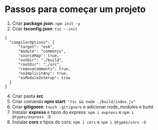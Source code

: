 # Passos para começar um projeto

1) Criar **package.json**: `npm init -y`
2) Criar **tsconfig.json**: `tsc --init`

```
{
  "compilerOptions": {
      "target": "es6",
      "module": "commonjs",
      "sourceMap": true,
      "outDir": "./build",
      "rootDir": "./src",
      "removeComments": true,
      "noImplicitAny": true,
      "esModuleInterop": true
  }
}
```

 4) Criar pasta **src**
 5) Criar comando **npm start**: `"tsc && node ./build/index.js"`
 6) Criar **gitignore**: `touch .gitignore` e adicionar node_modules e build
 7) Instalar **express** e tipos do express: `npm i express` e `npm i @types/express -D`
 8) Instalar **cors** e tipos do cors: `npm i cors` e `npm i @types/cors -D`
